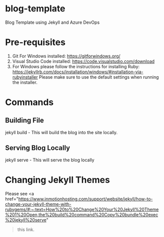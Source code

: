 # blog-template
Blog Template using Jekyll and Azure DevOps

# Pre-requisites

1. Git For Windows installed: https://gitforwindows.org/
2. Visual Studio Code installed: https://code.visualstudio.com/download
3. For Windows please follow the instructions for installing Ruby: https://jekyllrb.com/docs/installation/windows/#installation-via-rubyinstaller
Please make sure to use the default settings when running the installer.

# Commands

## Building File

jekyll build - This will build the blog into the site locally.

## Serving Blog Locally

jekyll serve - This will serve the blog locally

# Changing Jekyll Themes

Please see <a href="https://www.inmotionhosting.com/support/website/jekyll/how-to-change-your-jekyll-theme-with-rubygems/#:~:text=How%20to%20Change%20Your%20Jekyll%20Theme%201%20Open,the%20build%20command%20Copy%20bundle%20exec%20jekyll%20serve"
>this link</a>.
